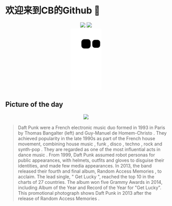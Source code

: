 
# 欢迎来到CB的Github 👋

<div align="center">
  <img height="137px" src="https://github-readme-stats.vercel.app/api?username=SuperCB&show_icons=true&theme=radical" />
  <img height="137px" src="https://github-readme-stats.vercel.app/api/top-langs/?username=SuperCB&hide_title=true&hide_border=true&layout=compact&langs_count=6&text_color=000&icon_color=fff" />
</div>


<div align="center">
    <img src="./contribution-snake/github-contribution-grid-snake.svg" />
</div>



## Picture of the day
<div align="center">
  <img width=400px src="https://upload.wikimedia.org/wikipedia/commons/thumb/6/68/Daft_Punk_in_2013_2-_centered.jpg/960px-Daft_Punk_in_2013_2-_centered.jpg" />
</div>

>Daft Punk  were a French  electronic music  duo formed in 1993 in Paris by  Thomas Bangalter  (left) and  Guy-Manuel de Homem-Christo . They achieved popularity in the late 1990s as part of the  French house  movement, combining  house music ,  funk ,  disco ,  techno ,  rock  and  synth-pop . They are regarded as one of the most influential acts in  dance music . From 1999, Daft Punk assumed robot personas for public appearances, with helmets, outfits and gloves to disguise their identities, and made few media appearances. In 2013, the band released their fourth and final album,  Random Access Memories , to acclaim. The lead single, " Get Lucky ", reached the top 10 in the charts of 27 countries. The album won five Grammy Awards in 2014, including  Album of the Year  and  Record of the Year  for "Get Lucky". This promotional photograph shows Daft Punk in 2013 after the release of  Random Access Memories .


